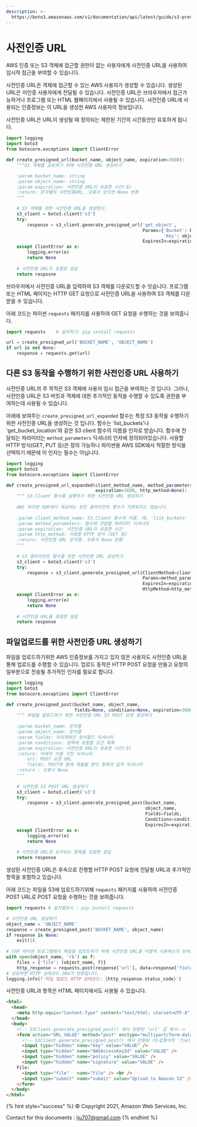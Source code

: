 ```yaml
---
description: >-
  https://boto3.amazonaws.com/v1/documentation/api/latest/guide/s3-presigned-urls.html
---
```


# 사전인증 URL

AWS 인증 또는 S3 객체에 접근할 권한이 없는 사용자에게 사전인증 URL을 사용하여 임시적 접근을 부여할 수 있습니다.

사전인증 URL은 객체에 접근할 수 있는 AWS 사용자가 생성할 수 있습니다. 생성된 URL은 미인증 사용자에게 전달될 수 있습니다. 사전인증 URL은 브라우저에서 접근가능하거나 프로그램 또는 HTML 웹페이지에서 사용될 수 있습니다. 사전인증 URL에 사용되는 인증정보는 이 URL을 생성한 AWS 사용자의 정보입니다.

사전인증 URL은 URL이 생성될 때 정의되는 제한된 기간의 시간동안만 유효하게 됩니다.

```python
import logging
import boto3
from botocore.exceptions import ClientError

def create_presigned_url(bucket_name, object_name, expiration=3600):
    """S3 객체를 공유하기 위해 사전인증 URL 생성하기

    :param bucket_name: string
    :param object_name: string
    :param expiration: 사전인증 URL이 유효한 시간(초)
    :return: 문자열의 사전인증URL. 오류가 있으면 None 반환
    """

    # S3 객체를 위한 사전인증 URL을 생성한다.
    s3_client = boto3.client('s3')
    try:
        response = s3_client.generate_presigned_url('get_object',
                                                    Params={'Bucket': bucket_name,
                                                            'Key': object_name},
                                                    ExpiresIn=expiration)
    except ClientError as e:
        logging.error(e)
        return None
    
    # 사전인증 URL이 포함된 응답
    return resposne
```

브라우저에서 사전인증 URL을 입력하여 S3 객체를 다운로드할 수 잇습니다. 프로그램 또는 HTML 페이지는 HTTP GET 요청으로 사전인증 URL을 사용하여 S3 객체를 다운받을 수 있습니다.

아래 코드는 파이썬 `requests` 패키지를 사용하여 GET 요청을 수행하는 것을 보여줍니다.

```python
import requests    # 설치하기: pip install requests

url = create_presigned_url('BUCKET_NAME', 'OBJECT_NAME')
if url is not None:
    response = requests.get(url)
```

## 다른 S3 동작을 수행하기 위한 사전인증 URL 사용하기

사전인증 URL의 주 목적은 S3 객체에 사용자 임시 접근을 부여하는 것 입니다. 그러나, 사전인증 URL은 S3 버킷과 객체에 대한 추가적인 동작을 수행할 수 있도록 권한을 부여하는데 사용될 수 있습니다.

아래에 보여주는 `create_presigned_url_expanded` 함수는 특정 S3 동작을 수행하기 위한 사전인증 URL을 생성하는 것 입니다. 함수는 'list\_buckets'나 'get\_bucket\_location'와 같은 S3 client 함수의 이름을 인자로 받습니다. 함수에 전달되는 파라미터는 `method_parameters` 딕셔너리 인자에 정의되어있습니다. 사용할 HTTP 방식(GET, PUT 등)은 정의 가능하나 파이썬용 AWS SDK에서 적절한 방식을 선택하기 때문에 이 인자는 필수는 아닙니다.

```python
import logging
import boto3
from botocore.exceptions import ClientError

def create_presigned_url_expanded(client_method_name, method_parameters=None,
                                  expiration=3600, http_method=None):
    """ S3.Client 함수를 실행하기 위한 사전인증 URL 생성하기
    
    AWS 파이썬 SDK에서 제공하는 모든 클라이언트 함수가 지원되지는 않습니다.
    
    :param client_method_name: S3.Client 함수의 이름. 예, 'list_buckets'
    :param method_parameters: 함수에 전달할 파라미터 딕셔너리
    :param expiration: 사전인증 URL이 유효한 시간
    :param http_method: 사용할 HTTP 방식 (GET 등)
    :return: 사전인증 URL 문자열. 오류시 None 반환
    """
    
    # S3 클라이언트 함수를 위한 사전인증 URL 생성하기
    s3_client = boto3.client('s3')
    try:
        response = s3_client.generate_presigned_url(ClientMethod=client_method_name,
                                                    Params=method_parameters,
                                                    ExpiresIn=expiration,
                                                    HttpMethod=http_method)
    except ClientError as e:
        logging.error(e)
        return None
    
    # 사전인증 URL을 포함한 응답
    return response
```

## 파일업로드를 위한 사전인증 URL 생성하기

파일을 업로드하기위한 AWS 인증정보를 가지고 있지 않은 사용자도 사전인증 URL을 통해 업로드를 수행할 수 있습니다. 업로드 동작은 HTTP POST 요청을 만들고 요청의 일부분으로 전송될 추가적인 인자를 필요로 합니다.

```python
import logging
import boto3
from botocore.exceptions import ClientError

def create_presigned_post(bucket_name, object_name,
                          fields=None, conditions=None, expiration=3600):
    """ 파일을 업로드하기 위한 사전인증 URL S3 POST 요청 생성하기
    
    :param bucket_name: 문자열
    :param object_name: 문자열
    :param fields: 미리채워진 양식필드 딕셔너리
    :param conditions: 정책에 포함할 조건 목록
    :param expiration: 사전인증 URL이 유효한 시간(초)
    :return: 아래의 키를 가진 딕셔너리
        url: POST 요청 URL
        fields: POST와 함께 제출될 양식 항목과 값의 딕셔너리
    :return : 오류시 None
    """
    
    # 사전인증 S3 POST URL 생성하기
    s3_client = boto3.client('s3')
    try:
        response = s3_client.generate_presigned_post(bucket_name,
                                                     object_name,
                                                     Fields=fields,
                                                     Conditions=conditions,
                                                     ExpiresIn=expiration)
    except ClientError as e:
        logging.error(e)
        return None
        
    # 사전인증 URL과 요구되는 항목을 포함한 응답
    return response
```

생성된 사전인증 URL은 후속으로 진행할 HTTP POST 요청에 전달될 URL과 추가적인 항목을 포함하고 있습니다.

아래 코드는 파일을 S3에 업로드하기위해 `requests` 패키지를 사용하여 사전인증 POST URL로  POST 요청을 수행하는 것을 보여줍니다.

```python
import requests # 설치필요시 : pip install requests

# 사전인증 URL 생성하기
object_name = 'OBJECT_NAME'
response = create_presigned_post('BUCKET_NAME', object_name)
if response is None:
    exit(1)
    
# 다른 파이썬 프로그램에서 파일을 업로드하기 위해 사전인증 URL을 어떻게 사용하는지 보여줍니다.
with open(object_name, 'rb') as f:
    files = {'file': (object_name, f)}
    http_response = requests.post(response['url'], data=response['fields'], files=files)
# 성공하면 HTTP 상태코드 204가 반환됩니다.
logging.info(f'파일 업로드 HTTP 상태코드: {http_response.status_code}')
```

사전인증 URL과 항목은 HTML 페이지에서도 사용될 수 있습니다.

```html
<html>
  <head>
    <meta http-equiv="Content-Type" content="text/html; charset=UTF-8" />
  </head>
  <body>
    <!-- S3Client.generate_presigned_post() 에서 반환된 'url' 값 복사-->
    <form action="URL_VALUE" method="post" enctype="multipart/form-data">
      <!-- S3Client.generate_presigned_post() 에서 반환된 키/값형식의 'fields' 복-->
      <input type="hidden" name="key" value="VALUE" />
      <input type="hidden" name="AWSAccessKeyId" value="VALUE" />
      <input type="hidden" name="policy" value="VALUE" />
      <input type="hidden" name="signature" value="VALUE" />
    File:
      <input type="file"   name="file" /> <br />
      <input type="submit" name="submit" value="Upload to Amazon S3" />
    </form>
  </body>
</html>
```

{% hint style="success" %}
© Copyright 2021, Amazon Web Services, Inc.

Contact for this documents : [iju707@gmail.com](mailto:iju707@gmail.com)
{% endhint %}
